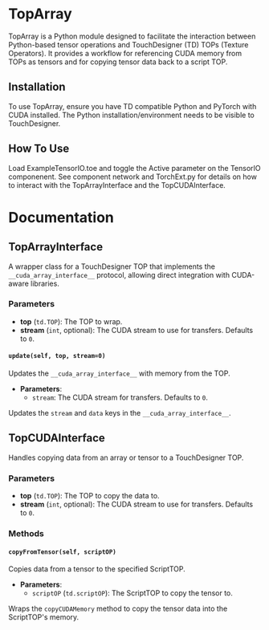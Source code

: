 # TopArray

TopArray is a Python module designed to facilitate the interaction between Python-based tensor operations and TouchDesigner (TD) TOPs (Texture Operators). It provides a workflow for referencing CUDA memory from TOPs as tensors and for copying tensor data back to a script TOP.

## Installation

To use TopArray, ensure you have TD compatible Python and PyTorch with CUDA installed. The Python installation/environment needs to be visible to TouchDesigner.

## How To Use

Load ExampleTensorIO.toe and toggle the Active parameter on the TensorIO componenent. See component network and TorchExt.py for details on how to interact with the TopArrayInterface and the TopCUDAInterface.

# Documentation

## TopArrayInterface

A wrapper class for a TouchDesigner TOP that implements the `__cuda_array_interface__` protocol, allowing direct integration with CUDA-aware libraries.

### Parameters

- **top** (`td.TOP`): The TOP to wrap.
- **stream** (`int`, optional): The CUDA stream to use for transfers. Defaults to `0`.


#### `update(self, top, stream=0)`

Updates the `__cuda_array_interface__` with memory from the TOP.

- **Parameters**:
  - `stream`: The CUDA stream for transfers. Defaults to `0`.

Updates the `stream` and `data` keys in the `__cuda_array_interface__`.

## TopCUDAInterface

Handles copying data from an array or tensor to a TouchDesigner TOP.

### Parameters

- **top** (`td.TOP`): The TOP to copy the data to.
- **stream** (`int`, optional): The CUDA stream to use for transfers. Defaults to `0`.

### Methods

#### `copyFromTensor(self, scriptOP)`

Copies data from a tensor to the specified ScriptTOP.

- **Parameters**:
  - `scriptOP` (`td.scriptOP`): The ScriptTOP to copy the tensor to.

Wraps the `copyCUDAMemory` method to copy the tensor data into the ScriptTOP's memory.



